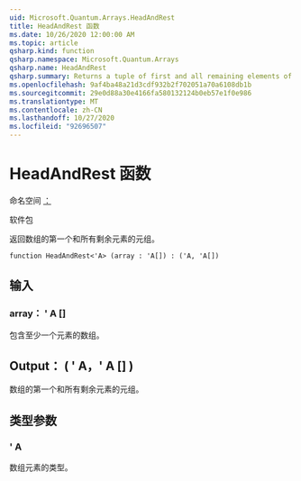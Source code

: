 ```yaml
---
uid: Microsoft.Quantum.Arrays.HeadAndRest
title: HeadAndRest 函数
ms.date: 10/26/2020 12:00:00 AM
ms.topic: article
qsharp.kind: function
qsharp.namespace: Microsoft.Quantum.Arrays
qsharp.name: HeadAndRest
qsharp.summary: Returns a tuple of first and all remaining elements of the array.
ms.openlocfilehash: 9af4ba48a21d3cdf932b2f702051a70a6108db1b
ms.sourcegitcommit: 29e0d88a30e4166fa580132124b0eb57e1f0e986
ms.translationtype: MT
ms.contentlocale: zh-CN
ms.lasthandoff: 10/27/2020
ms.locfileid: "92696507"
---
```

# <a name="headandrest-function"></a>HeadAndRest 函数

命名空间 [：](xref:Microsoft.Quantum.Arrays)

软件包 [](https://nuget.org/packages/)


返回数组的第一个和所有剩余元素的元组。

```qsharp
function HeadAndRest<'A> (array : 'A[]) : ('A, 'A[])
```


## <a name="input"></a>输入

### <a name="array--a"></a>array： ' A []

包含至少一个元素的数组。



## <a name="output--aa"></a>Output： ( ' A，' A [] ) 

数组的第一个和所有剩余元素的元组。

## <a name="type-parameters"></a>类型参数

### <a name="a"></a>' A

数组元素的类型。